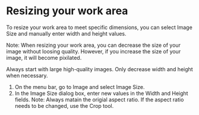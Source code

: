 # Resizing your work area

To resize your work area to meet specific dimensions, you can select Image Size and manually enter width and height values.

Note: When resizing your work area, you can decrease the size of your image without loosing quality. However, if you increase the size of your image, it will become pixilated.

Always start with large high-quality images. Only decrease width and height when necessary.

1. On the menu bar, go to Image and select Image Size.
2. In the Image Size dialog box, enter new values in the Width and Height fields. Note: Always matain the origial aspect ratio. If the aspect ratio needs to be changed, use the Crop tool.
